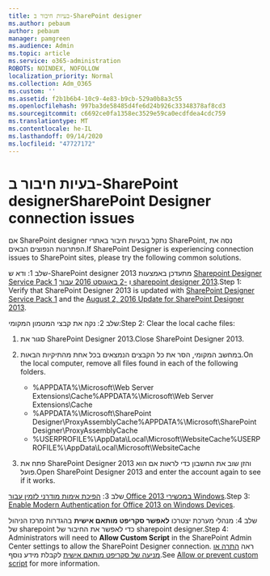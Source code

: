 ```yaml
---
title: בעיות חיבור ב-SharePoint designer
ms.author: pebaum
author: pebaum
manager: pamgreen
ms.audience: Admin
ms.topic: article
ms.service: o365-administration
ROBOTS: NOINDEX, NOFOLLOW
localization_priority: Normal
ms.collection: Adm_O365
ms.custom: ''
ms.assetid: f2b1b6b4-10c9-4e83-b9cb-529a0b8a3c55
ms.openlocfilehash: 997ba3de58485d4fe6d24b926c33348378af8cd3
ms.sourcegitcommit: c6692ce0fa1358ec3529e59ca0ecdfdea4cdc759
ms.translationtype: MT
ms.contentlocale: he-IL
ms.lasthandoff: 09/14/2020
ms.locfileid: "47727172"
---
```

# <a name="sharepoint-designer-connection-issues"></a><span data-ttu-id="85be1-102">בעיות חיבור ב-SharePoint designer</span><span class="sxs-lookup"><span data-stu-id="85be1-102">SharePoint Designer connection issues</span></span> 

<span data-ttu-id="85be1-103">אם SharePoint designer נתקל בבעיות חיבור באתרי SharePoint, נסה את הפתרונות הנפוצים הבאים.</span><span class="sxs-lookup"><span data-stu-id="85be1-103">If SharePoint Designer is experiencing connection issues to SharePoint sites, please try the following common solutions.</span></span>

<span data-ttu-id="85be1-104">שלב 1: ודא ש-SharePoint designer 2013 מתעדכן באמצעות [Sharepoint Designer Service Pack 1](https://support.microsoft.com/help/2817441/description-of-microsoft-sharepoint-designer-2013-service-pack-1-sp1) ו [-2 באוגוסט 2016 עבור sharepoint designer 2013](https://support.microsoft.com/help/3114721/august-2-2016-update-for-sharepoint-designer-2013-kb3114721).</span><span class="sxs-lookup"><span data-stu-id="85be1-104">Step 1: Verify that SharePoint Designer 2013 is updated with [SharePoint Designer Service Pack 1](https://support.microsoft.com/help/2817441/description-of-microsoft-sharepoint-designer-2013-service-pack-1-sp1) and the [August 2, 2016 Update for SharePoint Designer 2013](https://support.microsoft.com/help/3114721/august-2-2016-update-for-sharepoint-designer-2013-kb3114721).</span></span>



<span data-ttu-id="85be1-105">שלב 2: נקה את קבצי המטמון המקומי:</span><span class="sxs-lookup"><span data-stu-id="85be1-105">Step 2: Clear the local cache files:</span></span>

1. <span data-ttu-id="85be1-106">סגור את SharePoint Designer 2013.</span><span class="sxs-lookup"><span data-stu-id="85be1-106">Close SharePoint Designer 2013.</span></span>

2. <span data-ttu-id="85be1-107">במחשב המקומי, הסר את כל הקבצים הנמצאים בכל אחת מהתיקיות הבאות.</span><span class="sxs-lookup"><span data-stu-id="85be1-107">On the local computer, remove all files found in each of the following folders.</span></span>

    - <span data-ttu-id="85be1-108">%APPDATA%\Microsoft\Web Server Extensions\Cache</span><span class="sxs-lookup"><span data-stu-id="85be1-108">%APPDATA%\Microsoft\Web Server Extensions\Cache</span></span>
    - <span data-ttu-id="85be1-109">%APPDATA%\Microsoft\SharePoint Designer\ProxyAssemblyCache</span><span class="sxs-lookup"><span data-stu-id="85be1-109">%APPDATA%\Microsoft\SharePoint Designer\ProxyAssemblyCache</span></span>
    - <span data-ttu-id="85be1-110">%USERPROFILE%\AppData\Local\Microsoft\WebsiteCache</span><span class="sxs-lookup"><span data-stu-id="85be1-110">%USERPROFILE%\AppData\Local\Microsoft\WebsiteCache</span></span>

3. <span data-ttu-id="85be1-111">פתח את SharePoint Designer 2013 והזן שוב את החשבון כדי לראות אם הוא פועל.</span><span class="sxs-lookup"><span data-stu-id="85be1-111">Open SharePoint Designer 2013 and enter the account again to see if it works.</span></span>

<span data-ttu-id="85be1-112">שלב 3: [הפיכת אימות מודרני לזמין עבור Office 2013 במכשירי Windows](https://docs.microsoft.com/microsoft-365/admin/security-and-compliance/enable-modern-authentication).</span><span class="sxs-lookup"><span data-stu-id="85be1-112">Step 3: [Enable Modern Authentication for Office 2013 on Windows Devices](https://docs.microsoft.com/microsoft-365/admin/security-and-compliance/enable-modern-authentication).</span></span>

<span data-ttu-id="85be1-113">שלב 4: מנהלי מערכת יצטרכו **לאפשר סקריפט מותאם אישית** בהגדרות מרכז הניהול של sharepoint כדי לאפשר את החיבור של sharepoint designer.</span><span class="sxs-lookup"><span data-stu-id="85be1-113">Step 4: Administrators will need to **Allow Custom Script** in the SharePoint Admin Center settings to allow the SharePoint Designer connection.</span></span> <span data-ttu-id="85be1-114">ראה [התרה או מניעה של סקריפט מותאם אישית](https://docs.microsoft.com/sharepoint/allow-or-prevent-custom-script) לקבלת מידע נוסף.</span><span class="sxs-lookup"><span data-stu-id="85be1-114">See [Allow or prevent custom script](https://docs.microsoft.com/sharepoint/allow-or-prevent-custom-script) for more information.</span></span>



